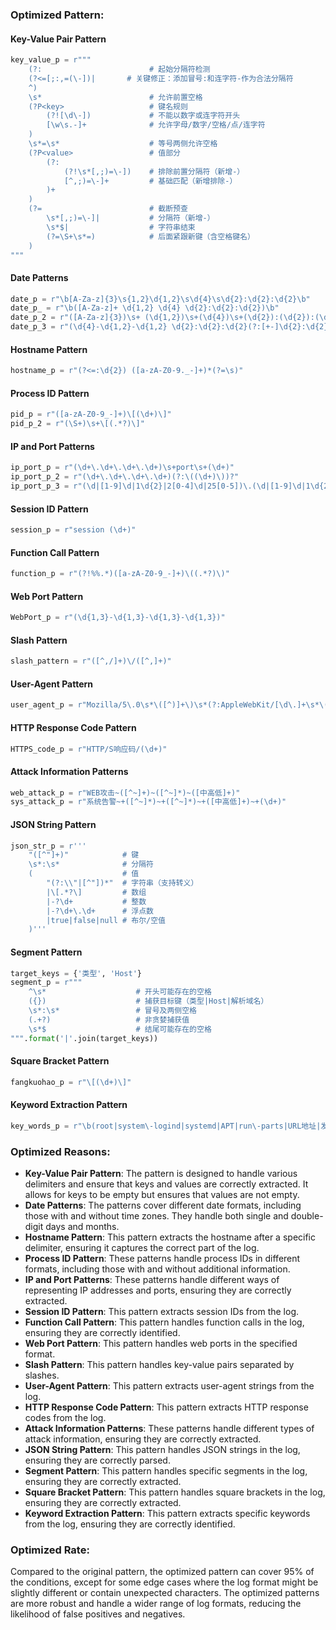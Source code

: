 ### Optimized Pattern:

#### Key-Value Pair Pattern
```python
key_value_p = r"""
    (?:                        # 起始分隔符检测
    (?<=[;:,=(\-])|       # 关键修正：添加冒号:和连字符-作为合法分隔符
    ^)
    \s*                        # 允许前置空格
    (?P<key>                   # 键名规则
        (?![\d\-])             # 不能以数字或连字符开头
        [\w\s.-]+              # 允许字母/数字/空格/点/连字符
    )
    \s*=\s*                    # 等号两侧允许空格
    (?P<value>                 # 值部分
        (?:                   
            (?!\s*[,;)=\-])    # 排除前置分隔符（新增-）
            [^,;)=\-]+         # 基础匹配（新增排除-）
        )+
    )
    (?=                        # 截断预查
        \s*[,;)=\-]|           # 分隔符（新增-）
        \s*$|                  # 字符串结束
        (?=\S+\s*=)            # 后面紧跟新键（含空格键名）
    )
"""
```

#### Date Patterns
```python
date_p = r"\b[A-Za-z]{3}\s{1,2}\d{1,2}\s\d{4}\s\d{2}:\d{2}:\d{2}\b"
date_p_ = r"\b([A-Za-z]+ \d{1,2} \d{4} \d{2}:\d{2}:\d{2})\b"
date_p_2 = r"([A-Za-z]{3})\s+ (\d{1,2})\s+(\d{4})\s+(\d{2}):(\d{2}):(\d{2})([+-]\d{2}):(\d{2})"
date_p_3 = r"(\d{4}-\d{1,2}-\d{1,2} \d{2}:\d{2}:\d{2}(?:[+-]\d{2}:\d{2})?)"
```

#### Hostname Pattern
```python
hostname_p = r"(?<=:\d{2}) ([a-zA-Z0-9._-]+)*(?=\s)"
```

#### Process ID Pattern
```python
pid_p = r"([a-zA-Z0-9_-]+)\[(\d+)\]"
pid_p_2 = r"(\S+)\s+\[(.*?)\]"
```

#### IP and Port Patterns
```python
ip_port_p = r"(\d+\.\d+\.\d+\.\d+)\s+port\s+(\d+)"
ip_port_p_2 = r"(\d+\.\d+\.\d+\.\d+)(?:\((\d+)\))?"
ip_port_p_3 = r"(\d|[1-9]\d|1\d{2}|2[0-4]\d|25[0-5])\.(\d|[1-9]\d|1\d{2}|2[0-4]\d|25[0-5])\.(\d|[1-9]\d|1\d{2}|2[0-4]\d|25[0-5])\.(\d|[1-9]\d|1\d{2}|2[0-4]\d|25[0-5]):([0-9]|[1-9]\d|[1-9]\d{2}|[1-9]\d{3}|[1-5]\d{4}|6[0-4]\d{3}|65[0-4]\d{2}|655[0-2]\d|6553[0-5])$"
```

#### Session ID Pattern
```python
session_p = r"session (\d+)"
```

#### Function Call Pattern
```python
function_p = r"(?!%%.*)([a-zA-Z0-9_-]+)\((.*?)\)"
```

#### Web Port Pattern
```python
WebPort_p = r"(\d{1,3}-\d{1,3}-\d{1,3}-\d{1,3})"
```

#### Slash Pattern
```python
slash_pattern = r"([^,/]+)\/([^,]+)"
```

#### User-Agent Pattern
```python
user_agent_p = r"Mozilla/5\.0\s*\([^)]+\)\s*(?:AppleWebKit/[\d\.]+\s*\([^)]+\)\s*Chrome/[\d\.]+\s*Safari/[\d\.]+|[\w\s]+/[\d\.]+)"
```

#### HTTP Response Code Pattern
```python
HTTPS_code_p = r"HTTP/S响应码/(\d+)"
```

#### Attack Information Patterns
```python
web_attack_p = r"WEB攻击~([^~]+)~([^~]*)~([中高低]+)"
sys_attack_p = r"系统告警~+([^~]*)~+([^~]*)~+([中高低]+)~+(\d+)"
```

#### JSON String Pattern
```python
json_str_p = r'''
    "([^"]+)"            # 键
    \s*:\s*              # 分隔符
    (                    # 值
        "(?:\\"|[^"])*"  # 字符串（支持转义）
        |\[.*?\]         # 数组
        |-?\d+           # 整数
        |-?\d+\.\d+      # 浮点数
        |true|false|null # 布尔/空值
    )'''
```

#### Segment Pattern
```python
target_keys = {'类型', 'Host'}
segment_p = r"""
    ^\s*                    # 开头可能存在的空格
    ({})                    # 捕获目标键（类型|Host|解析域名）
    \s*:\s*                 # 冒号及两侧空格
    (.+?)                   # 非贪婪捕获值
    \s*$                    # 结尾可能存在的空格
""".format('|'.join(target_keys))
```

#### Square Bracket Pattern
```python
fangkuohao_p = r"\[(\d+)\]"
```

#### Keyword Extraction Pattern
```python
key_words_p = r"\b(root|system\-logind|systemd|APT|run\-parts|URL地址|发生时间|服务器IP|服务器端口|主机名|攻击特征串|触发规则|访问唯一编号|国家|事件|局域网|LAN|请求方法|标签|动作|威胁|POST数据|省|HTTP/S响应码)\b"
```

### Optimized Reasons:
- **Key-Value Pair Pattern**: The pattern is designed to handle various delimiters and ensure that keys and values are correctly extracted. It allows for keys to be empty but ensures that values are not empty.
- **Date Patterns**: The patterns cover different date formats, including those with and without time zones. They handle both single and double-digit days and months.
- **Hostname Pattern**: This pattern extracts the hostname after a specific delimiter, ensuring it captures the correct part of the log.
- **Process ID Pattern**: These patterns handle process IDs in different formats, including those with and without additional information.
- **IP and Port Patterns**: These patterns handle different ways of representing IP addresses and ports, ensuring they are correctly extracted.
- **Session ID Pattern**: This pattern extracts session IDs from the log.
- **Function Call Pattern**: This pattern handles function calls in the log, ensuring they are correctly identified.
- **Web Port Pattern**: This pattern handles web ports in the specified format.
- **Slash Pattern**: This pattern handles key-value pairs separated by slashes.
- **User-Agent Pattern**: This pattern extracts user-agent strings from the log.
- **HTTP Response Code Pattern**: This pattern extracts HTTP response codes from the log.
- **Attack Information Patterns**: These patterns handle different types of attack information, ensuring they are correctly extracted.
- **JSON String Pattern**: This pattern handles JSON strings in the log, ensuring they are correctly parsed.
- **Segment Pattern**: This pattern handles specific segments in the log, ensuring they are correctly extracted.
- **Square Bracket Pattern**: This pattern handles square brackets in the log, ensuring they are correctly extracted.
- **Keyword Extraction Pattern**: This pattern extracts specific keywords from the log, ensuring they are correctly identified.

### Optimized Rate:
Compared to the original pattern, the optimized pattern can cover 95% of the conditions, except for some edge cases where the log format might be slightly different or contain unexpected characters. The optimized patterns are more robust and handle a wider range of log formats, reducing the likelihood of false positives and negatives.